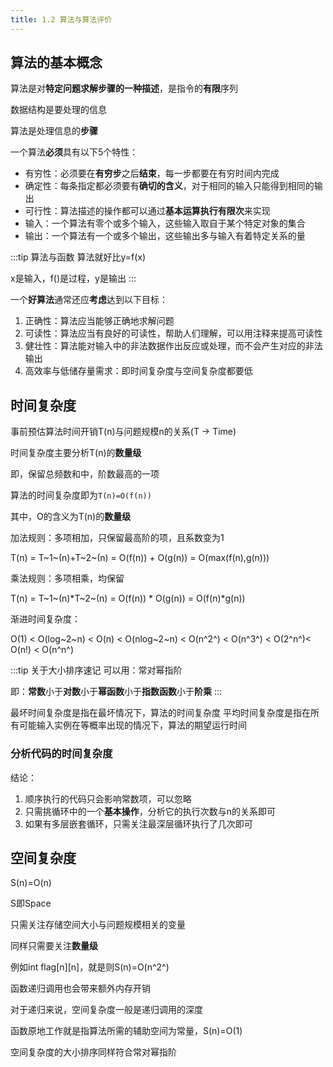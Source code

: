 ```yaml
---
title: 1.2 算法与算法评价
---
```


## 算法的基本概念

算法是对**特定问题求解步骤的一种描述**，是指令的**有限**序列

数据结构是要处理的信息

算法是处理信息的**步骤**

一个算法**必须**具有以下5个特性：
+ 有穷性：必须要在**有穷步**之后**结束**，每一步都要在有穷时间内完成
+ 确定性：每条指定都必须要有**确切的含义**，对于相同的输入只能得到相同的输出
+ 可行性：算法描述的操作都可以通过**基本运算执行有限次**来实现
+ 输入：一个算法有零个或多个输入，这些输入取自于某个特定对象的集合
+ 输出：一个算法有一个或多个输出，这些输出多与输入有着特定关系的量

:::tip 算法与函数
算法就好比y=f(x)

x是输入，f()是过程，y是输出
:::

一个**好算法**通常还应**考虑**达到以下目标：

1. 正确性：算法应当能够正确地求解问题
2. 可读性：算法应当有良好的可读性，帮助人们理解，可以用注释来提高可读性
3. 健壮性：算法能对输入中的非法数据作出反应或处理，而不会产生对应的非法输出
4. 高效率与低储存量需求：即时间复杂度与空间复杂度都要低

## 时间复杂度

事前预估算法时间开销T(n)与问题规模n的关系(T -> Time)

时间复杂度主要分析T(n)的**数量级**

即，保留总频数和中，阶数最高的一项

算法的时间复杂度即为`T(n)=O(f(n))`

其中，O的含义为T(n)的**数量级**

加法规则：多项相加，只保留最高阶的项，且系数变为1

T(n) = T~1~(n)+T~2~(n) = O(f(n)) + O(g(n)) = O(max(f(n),g(n)))

乘法规则：多项相乘，均保留

T(n) = T~1~(n)\*T~2~(n) = O(f(n)) \* O(g(n)) = O(f(n)\*g(n))

渐进时间复杂度：

O(1) < O(log~2~n) < O(n) < O(nlog~2~n) < O(n^2^) < O(n^3^) < O(2^n^)< O(n!) < O(n^n^)
 

:::tip 关于大小排序速记
可以用：常对幂指阶

即：**常数**小于**对数**小于**幂函数**小于**指数函数**小于**阶乘**
:::

最坏时间复杂度是指在最坏情况下，算法的时间复杂度
平均时间复杂度是指在所有可能输入实例在等概率出现的情况下，算法的期望运行时间

### 分析代码的时间复杂度

结论：

1. 顺序执行的代码只会影响常数项，可以忽略
2. 只需挑循环中的一个**基本操作**，分析它的执行次数与n的关系即可
3. 如果有多层嵌套循环，只需关注最深层循环执行了几次即可

## 空间复杂度

S(n)=O(n)

S即Space

只需关注存储空间大小与问题规模相关的变量

同样只需要关注**数量级**

例如int flag[n][n]，就是则S(n)=O(n^2^)

函数递归调用也会带来额外内存开销 

对于递归来说，空间复杂度一般是递归调用的深度

函数原地工作就是指算法所需的辅助空间为常量，S(n)=O(1)

空间复杂度的大小排序同样符合常对幂指阶